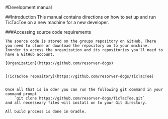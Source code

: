 #Development manual

##Introduction
	This manual contains directions on how to set up and run TicTacToe on a new machine for a new developer.

###Accessing source code requirements
	
	The source code is stored on the groups repository on GitHub. There you need to clone or download the repository on to your machine. 
	Inorder to access the organization and its repositories you'll need to have a GitHub account. 

	[Organization](https://github.com/resorver-dogs)


	[TicTacToe repository](https://github.com/resorver-dogs/TicTacToe)


	Once all that is in oder you can run the following git command in your command prompt
		`git clone https://github.com/resorver-dogs/TicTacToe.git`
	and all necesseary files will install on to your Git directory.

	All build process is done in Gradle.

